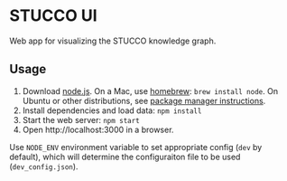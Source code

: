 STUCCO UI
================

Web app for visualizing the STUCCO knowledge graph.

## Usage

1. Download [node.js](http://nodejs.org/). On a Mac, use [homebrew](http://brew.sh/): `brew install node`. On Ubuntu or other distributions, see [package manager instructions](https://github.com/joyent/node/wiki/Installing-Node.js-via-package-manager#debian-and-ubuntu-based-linux-distributions).
1. Install dependencies and load data: `npm install`
1. Start the web server: `npm start`
1. Open http://localhost:3000 in a browser.

Use `NODE_ENV` environment variable to set appropriate config (`dev` by default), which will determine the configuraiton file to be used (`dev_config.json`).
